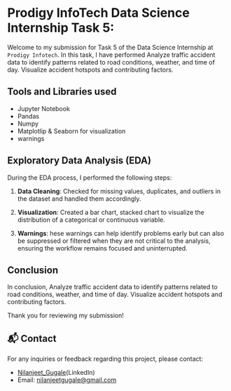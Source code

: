 # Prodigy InfoTech Data Science Internship Task 5:

Welcome to my submission for Task 5 of the Data Science Internship at `Prodigy Infotech`. In this task, I have performed Analyze traffic accident data to identify patterns related to road conditions, weather, and time of day. Visualize accident hotspots and contributing factors.

## Tools and Libraries used
- Jupyter Notebook
- Pandas
- Numpy
- Matplotlip & Seaborn for visualization
- warnings


## Exploratory Data Analysis (EDA)

During the EDA process, I performed the following steps:

1. **Data Cleaning**: Checked for missing values, duplicates, and outliers in the dataset and handled them accordingly.

2. **Visualization**: Created a bar chart, stacked chart to visualize the distribution of a categorical or continuous variable.

3. **Warnings**: hese warnings can help identify problems early but can also be suppressed or filtered when they are not critical to the analysis, ensuring the workflow remains focused and uninterrupted.



## Conclusion

In conclusion, Analyze traffic accident data to identify patterns related to road conditions, weather, and time of day. Visualize accident hotspots and contributing factors.

Thank you for reviewing my submission!

## 📬 Contact

For any inquiries or feedback regarding this project, please contact:

- <a>[Nilanjeet_Gugale](https://www.linkedin.com/in/nilanjeet-gugale-b06534252/)(LinkedIn)</a>
- Email: nilanjeetgugale@gmail.com
